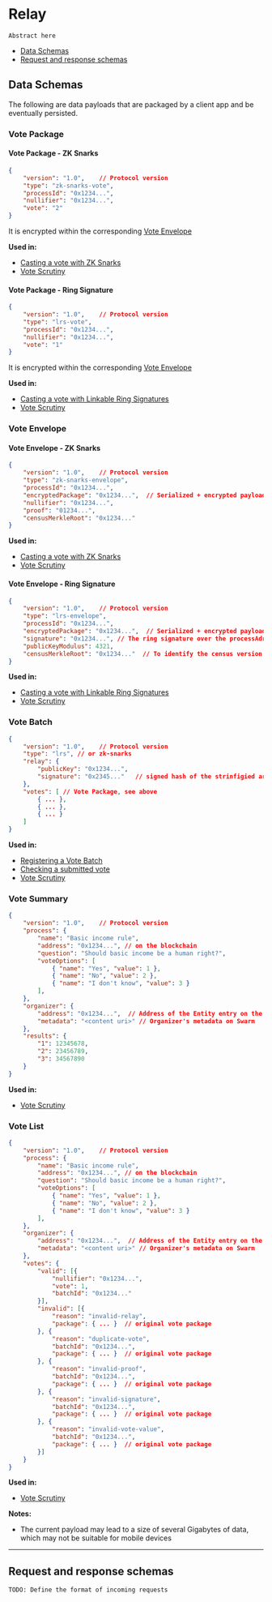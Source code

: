 # Relay

`Abstract here`

- [Data Schemas](#data-schemas)
- [Request and response schemas](#request-and-response-schemas)

## Data Schemas

The following are data payloads that are packaged by a client app and be eventually persisted.

### Vote Package

#### Vote Package - ZK Snarks

```json
{
    "version": "1.0",    // Protocol version
    "type": "zk-snarks-vote",
    "processId": "0x1234...",
    "nullifier": "0x1234...",
    "vote": "2"
}
```

It is encrypted within the corresponding [Vote Envelope](#vote-envelope-zk-snarks)

**Used in:**

- [Casting a vote with ZK Snarks](/architecture/sequence-diagrams?id=casting-a-vote-with-zk-snarks)
- [Vote Scrutiny](/architecture/sequence-diagrams?id=vote-scrutiny)

#### Vote Package - Ring Signature

```json
{
    "version": "1.0",    // Protocol version
    "type": "lrs-vote",
    "processId": "0x1234...",
    "nullifier": "0x1234...",
    "vote": "1"
}
```

It is encrypted within the corresponding [Vote Envelope](#vote-envelope-ring-signature)

**Used in:**

- [Casting a vote with Linkable Ring Signatures](/architecture/sequence-diagrams?id=casting-a-vote-with-linkable-ring-signatures)
- [Vote Scrutiny](/architecture/sequence-diagrams?id=vote-scrutiny)

### Vote Envelope

#### Vote Envelope - ZK Snarks

```json
{
    "version": "1.0",    // Protocol version
    "type": "zk-snarks-envelope",
    "processId": "0x1234...",
    "encryptedPackage": "0x1234...",  // Serialized + encrypted payload of the JSON Vote Package
    "nullifier": "0x1234...",
    "proof": "01234...",
    "censusMerkleRoot": "0x1234..."
}
```

**Used in:**

- [Casting a vote with ZK Snarks](/architecture/sequence-diagrams?id=casting-a-vote-with-zk-snarks)
- [Vote Scrutiny](/architecture/sequence-diagrams?id=vote-scrutiny)

#### Vote Envelope - Ring Signature

```json
{
    "version": "1.0",    // Protocol version
    "type": "lrs-envelope",
    "processId": "0x1234...",
    "encryptedPackage": "0x1234...",  // Serialized + encrypted payload of the JSON Vote Package
    "signature": "0x1234...", // The ring signature over the processAdress
    "publicKeyModulus": 4321,
    "censusMerkleRoot": "0x1234..."  // To identify the census version used
}
```

**Used in:**

- [Casting a vote with Linkable Ring Signatures](/architecture/sequence-diagrams?id=casting-a-vote-with-linkable-ring-signatures)
- [Vote Scrutiny](/architecture/sequence-diagrams?id=vote-scrutiny)

### Vote Batch

```json
{
    "version": "1.0",    // Protocol version
    "type": "lrs", // or zk-snarks
    "relay": {
        "publicKey": "0x1234...",
        "signature": "0x2345..."   // signed hash of the strinfigied array data from "votes"
    },
    "votes": [ // Vote Package, see above
        { ... },
        { ... },
        { ... }
    ]
}
```

**Used in:**

- [Registering a Vote Batch](/architecture/sequence-diagrams?id=registering-a-vote-batch)
- [Checking a submitted vote](/architecture/sequence-diagrams?id=checking-a-submitted-vote)
- [Vote Scrutiny](/architecture/sequence-diagrams?id=vote-scrutiny)

### Vote Summary

```json
{
    "version": "1.0",    // Protocol version
    "process": {
        "name": "Basic income rule",
        "address": "0x1234...", // on the blockchain
        "question": "Should basic income be a human right?",
        "voteOptions": [
            { "name": "Yes", "value": 1 },
            { "name": "No", "value": 2 },
            { "name": "I don't know", "value": 3 }
        ],
    },
    "organizer": {
        "address": "0x1234...",  // Address of the Entity entry on the blockchain
        "metadata": "<content uri>" // Organizer's metadata on Swarm
    },
    "results": {
        "1": 12345678,
        "2": 23456789,
        "3": 34567890
    }
}
```

**Used in:**

- [Vote Scrutiny](/architecture/sequence-diagrams?id=vote-scrutiny)

### Vote List

```json
{
    "version": "1.0",    // Protocol version
    "process": {
        "name": "Basic income rule",
        "address": "0x1234...", // on the blockchain
        "question": "Should basic income be a human right?",
        "voteOptions": [
            { "name": "Yes", "value": 1 },
            { "name": "No", "value": 2 },
            { "name": "I don't know", "value": 3 }
        ],
    },
    "organizer": {
        "address": "0x1234...",  // Address of the Entity entry on the blockchain
        "metadata": "<content uri>" // Organizer's metadata on Swarm
    },
    "votes": {
        "valid": [{
            "nullifier": "0x1234...",
            "vote": 1,
            "batchId": "0x1234..."
        }],
        "invalid": [{
            "reason": "invalid-relay",
            "package": { ... }  // original vote package
        }, {
            "reason": "duplicate-vote",
            "batchId": "0x1234...",
            "package": { ... }  // original vote package
        }, {
            "reason": "invalid-proof",
            "batchId": "0x1234...",
            "package": { ... }  // original vote package
        }, {
            "reason": "invalid-signature",
            "batchId": "0x1234...",
            "package": { ... }  // original vote package
        }, {
            "reason": "invalid-vote-value",
            "batchId": "0x1234...",
            "package": { ... }  // original vote package
        }]
    }
}
```

**Used in:**

- [Vote Scrutiny](/architecture/sequence-diagrams?id=vote-scrutiny)

**Notes:**

- The current payload may lead to a size of several Gigabytes of data, which may not be suitable for mobile devices

---

## Request and response schemas

`TODO: Define the format of incoming requests`
